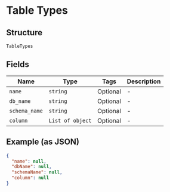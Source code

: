 
# Table Types

## Structure

`TableTypes`

## Fields

| Name | Type | Tags | Description |
|  --- | --- | --- | --- |
| `name` | `string` | Optional | - |
| `db_name` | `string` | Optional | - |
| `schema_name` | `string` | Optional | - |
| `column` | `List of object` | Optional | - |

## Example (as JSON)

```json
{
  "name": null,
  "dbName": null,
  "schemaName": null,
  "column": null
}
```

